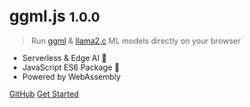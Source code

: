 <!-- _coverpage.md -->

<!-- <img src="_media/logo.png" width="400"> 1.0.0 -->

# ggml.js <small>1.0.0</small>

> Run [ggml](https://github.com/ggerganov/ggml.git) & [llama2.c](https://github.com/karpathy/llama2.c) ML models directly on your browser

- Serverless & Edge AI 🤖
- JavaScript ES6 Package 🧰
- Powered by WebAssembly

[GitHub](https://github.com/rahuldshetty/ggml.js.git)
[Get Started](#ggmljs)
